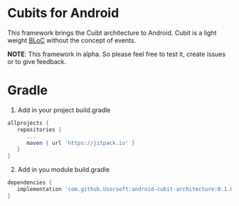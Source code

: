 # Cubits for Android
This framework brings the Cuibt architecture to Android.
Cubit is a light weight [BLoC](https://github.com/felangel/bloc/tree/master/packages/bloc) without the concept of events.

**NOTE**: This framework in alpha. So please feel free to test it, create issues or to give feedback.

# Gradle
1. Add in your project build.gradle
```groovy
allprojects {
   repositories {
      ...
      maven { url 'https://jitpack.io' }
   }
}
```

2. Add in you module build.gradle
```groovy
dependencies {
   implementation 'com.github.Usorsoft:android-cubit-architecture:0.1.0'
}
```
